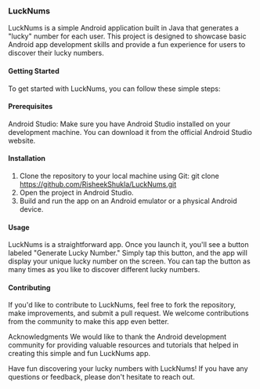 ### LuckNums
LuckNums is a simple Android application built in Java that generates a "lucky" number for each user. This project is designed to showcase basic Android app development skills and provide a fun experience for users to discover their lucky numbers.

#### Getting Started
To get started with LuckNums, you can follow these simple steps:

#### Prerequisites
Android Studio: Make sure you have Android Studio installed on your development machine. You can download it from the official Android Studio website.
#### Installation
1. Clone the repository to your local machine using Git: git clone https://github.com/RisheekShukla/LuckNums.git
2. Open the project in Android Studio.
3. Build and run the app on an Android emulator or a physical Android device.

#### Usage
LuckNums is a straightforward app. Once you launch it, you'll see a button labeled "Generate Lucky Number." Simply tap this button, and the app will display your unique lucky number on the screen. You can tap the button as many times as you like to discover different lucky numbers.

#### Contributing
If you'd like to contribute to LuckNums, feel free to fork the repository, make improvements, and submit a pull request. We welcome contributions from the community to make this app even better.

Acknowledgments
We would like to thank the Android development community for providing valuable resources and tutorials that helped in creating this simple and fun LuckNums app.

Have fun discovering your lucky numbers with LuckNums! If you have any questions or feedback, please don't hesitate to reach out.
